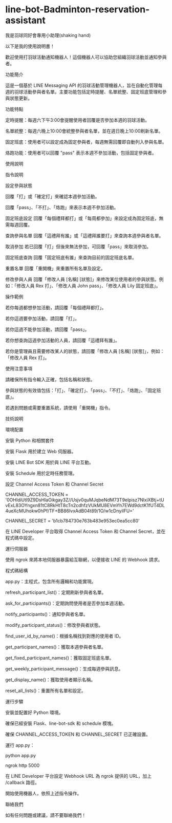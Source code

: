 # line-bot-Badminton-reservation-assistant
我是羽球同好會專用小助理(shaking hand)

以下是我的使用說明書！

歡迎使用打羽球活動通知機器人！這個機器人可以協助您組織羽球活動並通知參與者。

功能簡介

這是一個基於 LINE Messaging API 的羽球活動管理機器人，旨在自動化管理每週的羽球活動參與者名單。主要功能包括定時提醒、名單統整、固定班底管理和參與狀態更新。

功能特點

定時提醒：每週六下午3:00會提醒使用者回覆是否參加本週的羽球活動。

名單統整：每週六晚上10:00會統整參與者名單，並在週日晚上10:00刷新名單。

固定班底：使用者可以設定成為固定參與者，每週無需回覆即自動列入參與名單。

烙跑功能：使用者可以回覆 "pass" 表示本週不參加活動，包括固定參與者。

使用說明

指令說明

設定參與狀態

回覆「打」或「確定打」來確認本週參加活動。

回覆「pass」、「不打」、「烙跑」來表示本週不參加活動。

固定班底設定
回覆「每個禮拜都打」或「每周都參加」來設定成為固定班底，無需每週回覆。

查詢參與名單
回覆「這禮拜有誰」或「這禮拜誰要打」來查詢本週參與者名單。

取消參加
若已回覆「打」但後來無法參加，可回覆「pass」來取消參加。

固定班底查詢
回覆「固定班底有誰」來查詢目前的固定班底名單。

重置名單
回覆「重開機」來重置所有名單及設定。

修改參與人員
回覆「修改人員 [名稱] [狀態]」來修改某位使用者的參與狀態。例如：「修改人員 Rex 打」、「修改人員 John pass」、「修改人員 Lily 固定班底」。


操作範例

若你每週都想參加活動，請回覆「每個禮拜都打」。

若你這週要參加活動，請回覆「打」。

若你這週不能參加活動，請回覆「pass」。

若你想查詢這週參加活動的人員，請回覆「這禮拜有誰」。

若你是管理員且需要修改某人的狀態，請回覆「修改人員 [名稱] [狀態]」，例如：「修改人員 Rex 打」。


使用注意事項

請確保所有指令輸入正確，包括名稱和狀態。

參與狀態的有效值包括：「打」、「確定打」、「pass」、「不打」、「烙跑」、「固定班底」。

若遇到問題或需要重置系統，請使用「重開機」指令。



技術說明

環境配置

安裝 Python 和相關套件

安裝 Flask 用於建立 Web 伺服器。

安裝 LINE Bot SDK 用於與 LINE 平台互動。

安裝 Schedule 用於定時任務管理。

設定 Channel Access Token 和 Channel Secret

CHANNEL_ACCESS_TOKEN = '0OHIdiUtl9Z9DsHIaOikgay3Z//Usjv0quMJqbeNdM73T9elpisz7NlxiXBtj+tUvExL83OYngxn81tC8RkHtT8cTn2cdhfzVUkMU8EVmYh7EWd9dctK1fUT4DL4ueXcMUhokw0hPf/TF+BB86IvxAdB04t89/1O/w1cDnyilFU='

CHANNEL_SECRET = 'b1cb784730e763b483e953ec0ea5cc80'

在 LINE Developer 平台取得 Channel Access Token 和 Channel Secret，並在程式碼中設定。


運行伺服器

使用 ngrok 來將本地伺服器暴露給互聯網，以便接收 LINE 的 Webhook 請求。

程式碼結構

app.py：主程式，包含所有邏輯和功能實現。

refresh_participant_list()：定期刷新參與者名單。

ask_for_participants()：定期詢問使用者是否參加本週活動。

notify_participants()：通知參與者名單。

modify_participant_status()：修改參與者狀態。

find_user_id_by_name()：根據名稱找到對應的使用者 ID。

get_participant_names()：獲取本週參與者名單。

get_fixed_participant_names()：獲取固定班底名單。

get_weekly_participant_message()：生成每週參與訊息。

get_display_name()：獲取使用者顯示名稱。

reset_all_lists()：重置所有名單和設定。


運行步驟

安裝並配置好 Python 環境。

確保已經安裝 Flask、line-bot-sdk 和 schedule 模塊。

確保 CHANNEL_ACCESS_TOKEN 和 CHANNEL_SECRET 已正確設置。


運行 app.py：

python app.py

ngrok http 5000


在 LINE Developer 平台設定 Webhook URL 為 ngrok 提供的 URL，加上 /callback 路徑。

開始使用機器人，依照上述指令操作。



聯絡我們

如有任何問題或建議，請不要聯絡我們！
